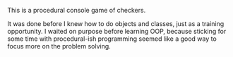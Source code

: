 This is a procedural console game of checkers.

It was done before I knew how to do objects and classes, just as a training opportunity.
I waited on purpose before learning OOP, because sticking for some time with procedural-ish programming seemed like a good way to focus more on the problem solving.
